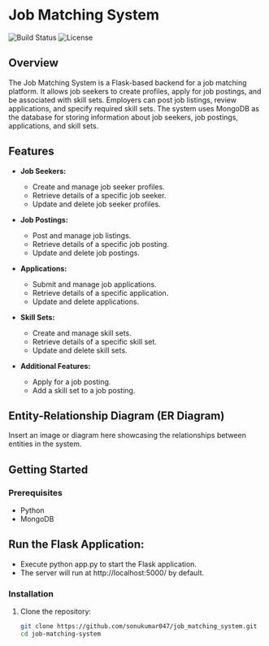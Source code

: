 # Job Matching System

![Build Status](https://img.shields.io/badge/build-passing-brightgreen.svg)
![License](https://img.shields.io/badge/license-MIT-blue.svg)

## Overview

The Job Matching System is a Flask-based backend for a job matching platform. It allows job seekers to create profiles, apply for job postings, and be associated with skill sets. Employers can post job listings, review applications, and specify required skill sets. The system uses MongoDB as the database for storing information about job seekers, job postings, applications, and skill sets.

## Features

- **Job Seekers:**
  - Create and manage job seeker profiles.
  - Retrieve details of a specific job seeker.
  - Update and delete job seeker profiles.

- **Job Postings:**
  - Post and manage job listings.
  - Retrieve details of a specific job posting.
  - Update and delete job postings.

- **Applications:**
  - Submit and manage job applications.
  - Retrieve details of a specific application.
  - Update and delete applications.

- **Skill Sets:**
  - Create and manage skill sets.
  - Retrieve details of a specific skill set.
  - Update and delete skill sets.

- **Additional Features:**
  - Apply for a job posting.
  - Add a skill set to a job posting.

## Entity-Relationship Diagram (ER Diagram)

Insert an image or diagram here showcasing the relationships between entities in the system.

## Getting Started

### Prerequisites

- Python
- MongoDB

## Run the Flask Application:

- Execute python app.py to start the Flask application.
- The server will run at http://localhost:5000/ by default.

### Installation

1. Clone the repository:

   ```bash
   git clone https://github.com/sonukumar047/job_matching_system.git
   cd job-matching-system
